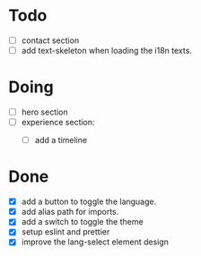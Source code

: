 # Todo

- [ ] contact section
- [ ] add text-skeleton when loading the i18n texts.

# Doing


- [ ] hero section
- [ ] experience section:
  - [ ] add a timeline


# Done

- [x] add a button to toggle the language.
- [x] add alias path for imports.
- [x] add a switch to toggle the theme
- [x] setup eslint and prettier
- [x] improve the lang-select element design
